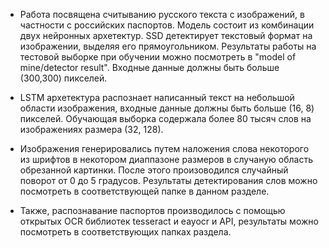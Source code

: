 * Работа посвящена считыванию русского текста с изображений, в частности с российских паспортов. Модель состоит из комбинации двух нейронных архетектур. SSD детектирует текстовый формат на изображении, выделяя его прямоугольником. Результаты работы на тестовой выборке при обучении можно посмотреть в "model of mine/detector result". Входные данные должны быть больше (300,300) пикселей.

* LSTM архетектура распознает написанный текст на небольшой области изображения, входные данные должны быть больше (16, 8) пикселей. Обучающая выборка содержала более 80 тысяч слов на изображениях размера (32, 128). 

* Изображения генерировались путем наложения слова некоторого из шрифтов в некотором диаппазоне размеров в случаную область обрезанной картинки. После этого произоводился случайный поворот от 0 до 5 градусов. Результаты детектирования слов можно посмотреть в соответствующей папке в данном разделе.

* Также, распознавание паспортов производилось с помощью открытых OCR библиотек tesseract и eayocr и API, результаты можно посмотреть в соответствующих папках раздела.





